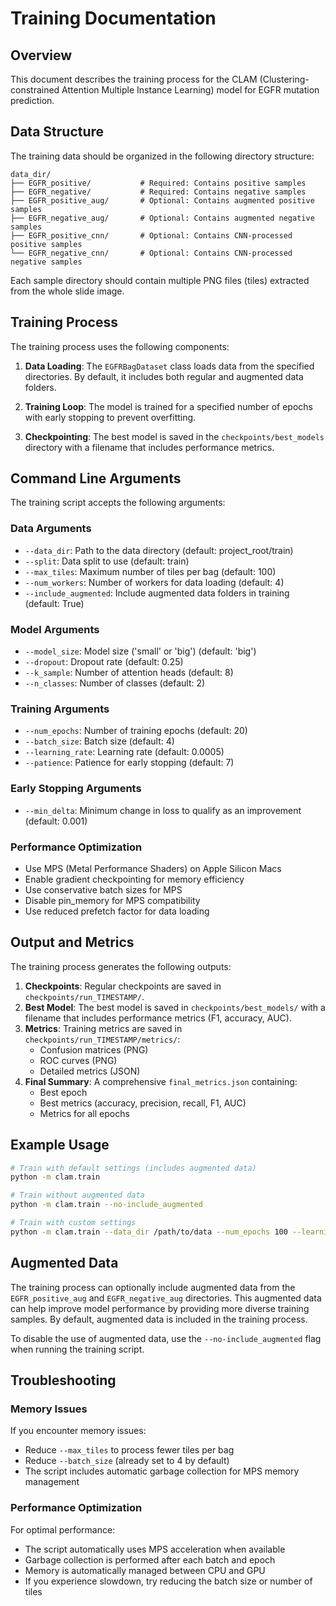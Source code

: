 # Training Documentation

## Overview

This document describes the training process for the CLAM (Clustering-constrained Attention Multiple Instance Learning) model for EGFR mutation prediction.

## Data Structure

The training data should be organized in the following directory structure:

```
data_dir/
├── EGFR_positive/           # Required: Contains positive samples
├── EGFR_negative/           # Required: Contains negative samples
├── EGFR_positive_aug/       # Optional: Contains augmented positive samples
├── EGFR_negative_aug/       # Optional: Contains augmented negative samples
├── EGFR_positive_cnn/       # Optional: Contains CNN-processed positive samples
└── EGFR_negative_cnn/       # Optional: Contains CNN-processed negative samples
```

Each sample directory should contain multiple PNG files (tiles) extracted from the whole slide image.

## Training Process

The training process uses the following components:

1. **Data Loading**: The `EGFRBagDataset` class loads data from the specified directories. By default, it includes both regular and augmented data folders.

2. **Training Loop**: The model is trained for a specified number of epochs with early stopping to prevent overfitting.

3. **Checkpointing**: The best model is saved in the `checkpoints/best_models` directory with a filename that includes performance metrics.

## Command Line Arguments

The training script accepts the following arguments:

### Data Arguments
- `--data_dir`: Path to the data directory (default: project_root/train)
- `--split`: Data split to use (default: train)
- `--max_tiles`: Maximum number of tiles per bag (default: 100)
- `--num_workers`: Number of workers for data loading (default: 4)
- `--include_augmented`: Include augmented data folders in training (default: True)

### Model Arguments
- `--model_size`: Model size ('small' or 'big') (default: 'big')
- `--dropout`: Dropout rate (default: 0.25)
- `--k_sample`: Number of attention heads (default: 8)
- `--n_classes`: Number of classes (default: 2)

### Training Arguments
- `--num_epochs`: Number of training epochs (default: 20)
- `--batch_size`: Batch size (default: 4)
- `--learning_rate`: Learning rate (default: 0.0005)
- `--patience`: Patience for early stopping (default: 7)

### Early Stopping Arguments
- `--min_delta`: Minimum change in loss to qualify as an improvement (default: 0.001)

### Performance Optimization
- Use MPS (Metal Performance Shaders) on Apple Silicon Macs
- Enable gradient checkpointing for memory efficiency
- Use conservative batch sizes for MPS
- Disable pin_memory for MPS compatibility
- Use reduced prefetch factor for data loading

## Output and Metrics

The training process generates the following outputs:

1. **Checkpoints**: Regular checkpoints are saved in `checkpoints/run_TIMESTAMP/`.
2. **Best Model**: The best model is saved in `checkpoints/best_models/` with a filename that includes performance metrics (F1, accuracy, AUC).
3. **Metrics**: Training metrics are saved in `checkpoints/run_TIMESTAMP/metrics/`:
   - Confusion matrices (PNG)
   - ROC curves (PNG)
   - Detailed metrics (JSON)
4. **Final Summary**: A comprehensive `final_metrics.json` containing:
   - Best epoch
   - Best metrics (accuracy, precision, recall, F1, AUC)
   - Metrics for all epochs

## Example Usage

```bash
# Train with default settings (includes augmented data)
python -m clam.train

# Train without augmented data
python -m clam.train --no-include_augmented

# Train with custom settings
python -m clam.train --data_dir /path/to/data --num_epochs 100 --learning_rate 0.0005
```

## Augmented Data

The training process can optionally include augmented data from the `EGFR_positive_aug` and `EGFR_negative_aug` directories. This augmented data can help improve model performance by providing more diverse training samples. By default, augmented data is included in the training process.

To disable the use of augmented data, use the `--no-include_augmented` flag when running the training script.

## Troubleshooting

### Memory Issues

If you encounter memory issues:
- Reduce `--max_tiles` to process fewer tiles per bag
- Reduce `--batch_size` (already set to 4 by default)
- The script includes automatic garbage collection for MPS memory management

### Performance Optimization

For optimal performance:
- The script automatically uses MPS acceleration when available
- Garbage collection is performed after each batch and epoch
- Memory is automatically managed between CPU and GPU
- If you experience slowdown, try reducing the batch size or number of tiles 